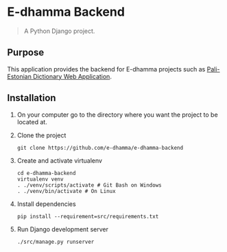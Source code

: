# E-dhamma Backend

> A Python Django project.

## Purpose

This application provides the backend for E-dhamma projects such as [Pali-Estonian Dictionary Web Application](https://github.com/e-dhamma/Pali-Estonian-dictionary-web-application).

## Installation

1. On your computer go to the directory where you want the project to be located at.
1. Clone the project

       git clone https://github.com/e-dhamma/e-dhamma-backend

1. Create  and activate virtualenv

       cd e-dhamma-backend
       virtualenv venv
       . ./venv/scripts/activate # Git Bash on Windows
       . ./venv/bin/activate # On Linux

1. Install dependencies

       pip install --requirement=src/requirements.txt

1. Run Django development server

       ./src/manage.py runserver
